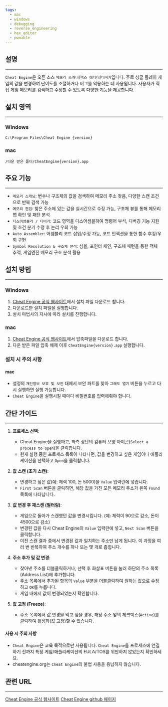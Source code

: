 ```yaml
---
tags:
  - mac
  - windows
  - debugging
  - reverse_engineering
  - hex_editor
  - pwnable
---
```

## 설명
---
`Cheat Engine`은 오픈 소스 `메모리 스캐너`/`헥스 에디터`/`디버거`입니다. 주로 싱글 플레이 게임의 값을 변경하여 난이도를 조절하거나 버그를 악용하는 데 사용됩니다. 사용자가 직접 게임 메모리를 검색하고 수정할 수 있도록 다양한 기능을 제공합니다.

## 설치 영역
---
### Windows
`C:\Program Files\Cheat Engine {version}`

### mac
`/다운 받은 폴더/CheatEngine{version}.app`

## 주요 기능
---
- `메모리 스캐닝`:  변수나 구조체의 값을 검색하여 메모리 주소 찾음, 다양한 스캔 조건으로 반복 검색 가능
- `메모리 편집`: 찾은 주소에 있는 값을 실시간으로 수정 가능, 구조체 뷰를 통해 메모리 맵 확인 및 패턴 분석
- `디스어셈블러 / 디버거`: 코드 영역을 디스어셈블하여 명령어 부석, 디버깅 기능 지원 및 조건 분기 수정 후 논리 우회 가능
- `Auto Assembler`: 어셈블리 코드 삽입/수정 가능, 코드 인젝션을 통한 함수 후킹/우회 구현
- `Symbol Resolution & 구조체 분석`: 심볼, 포인터 체인, 구조체 패턴을 통한 객체 추적, 게임엔진 메모리 구조 분석 활용

## 설치 방법
---
### Windows
1. [Cheat Engine 공식 웹사이트](https://www.cheatengine.org/)에서 설치 파일 다운로드 합니다.
2. 다운로드한 설치 파일을 실행합니다.
3. 설치 마법사의 지시에 따라 설치를 진행합니다.

### mac
1. [Cheat Engine 공식 웹사이트](https://www.cheatengine.org/)에서 압축파일을 다운로드 합니다.
2. 다운 받은 파일 압축 해제 이후 `CheatEngine{version}.app` 실행합니다.

### 설치 시 주의 사항
#### mac
- 설정의 `개인정보 보호 및 보안` 태베서 보안 파트를 찾아 `그래도 열기` 버튼을 누르고 다시 실행하면 실행 가능합니다.
- `Cheat Engine`을 실행시킬 때마다 비밀번호를 입력해줘야 합니다.

## 간단 가이드
---
1.  **프로세스 선택**:
    *   Cheat Engine을 실행하고, 좌측 상단의 컴퓨터 모양 아이콘(`Select a process to open`)을 클릭합니다.
    *   현재 실행 중인 프로세스 목록이 나타나면, 값을 변경하고 싶은 게임이나 애플리케이션을 선택하고 `Open`을 클릭합니다.

2.  **값 스캔 (초기 스캔)**:
    *   변경하고 싶은 값(예: 체력 100, 돈 5000)을 `Value` 입력란에 넣습니다.
    *   `First Scan` 버튼을 클릭하면, 해당 값을 가진 모든 메모리 주소가 왼쪽 `Found` 목록에 나타납니다.

3.  **값 변경 후 재스캔 (필터링)**:
    *   게임으로 돌아가 스캔했던 값을 변경시킵니다. (예: 체력이 90으로 감소, 돈이 4500으로 감소)
    *   변경된 값을 다시 Cheat Engine의 `Value` 입력란에 넣고, `Next Scan` 버튼을 클릭합니다.
    *   이전 스캔 결과 중에서 변경된 값과 일치하는 주소만 남게 됩니다. 이 과정을 여러 번 반복하여 주소 개수를 하나 또는 몇 개로 좁힙니다.

4.  **주소 추가 및 값 변경**:
    *   찾아낸 주소를 더블클릭하거나, 선택 후 화살표 버튼을 눌러 하단의 주소 목록(Address List)에 추가합니다.
    *   주소 목록에서 추가된 항목의 `Value` 부분을 더블클릭하여 원하는 값으로 수정하고 `OK`를 누릅니다.
    *   게임 내에서 값이 변경되었는지 확인합니다.

5.  **값 고정 (Freeze)**:
    *   주소 목록에서 값 변경을 막고 싶을 경우, 해당 주소 앞의 체크박스(`Active`)를 클릭하여 활성화(값 고정)할 수 있습니다.

#### 사용 시 주의 사항
- `Cheat Engine`은 교육 목적으로만 사용됩니다. `Cheat Engine`을 프로세스에 연결하기 전까지 특정 게임/애플리케이션의 EULA/TOS를 위반하지 않았는지 확인하세요.
- cheatengine.org는 `Cheat Engine`의 불법 사용을 용납하지 않습니다.

## 관련 URL
---
[Cheat Engine 공식 웹사이트](https://www.cheatengine.org/)
[Cheat Engine github 페이지](https://github.com/cheat-engine/cheat-engine/)
